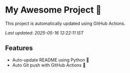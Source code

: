# My Awesome Project 🚀

This project is automatically updated using GitHub Actions.

_Last updated: 2025-05-16 12:22:11 IST_

## Features
- Auto-update README using Python 🐍
- Auto Git push with GitHub Actions 🤖
